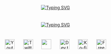 <p align="center"> 
 <a href="https://git.io/typing-svg"><img src="https://readme-typing-svg.demolab.com?font=Montserrat&weight=500&size=24&duration=5&pause=1000&color=309011DA&center=true&vCenter=true&repeat=false&random=false&width=435&height=25&lines=Will-Mah" alt="Typing SVG" /></a>
</p>
<h1></h1>
<p align="center"> 
 <a href="https://git.io/typing-svg"><img src="https://readme-typing-svg.demolab.com?font=Montserrat&weight=500&pause=1000&color=309011DA&center=true&random=false&width=435&lines=Junior+Python+Developer;Machine+Learning+Enthusiast;Always+Learning+New+Things" alt="Typing SVG" /></a>  
</p>
<h1></h1>
<!-- Social icons section -->
<p align="center">
  <a href="https://www.youtube.com/c/Placeholder"><img width="32px" alt="Youtube" title="Youtube" src="https://i.imgur.com/qiXu7b2.png"/></a>
  &#8287;&#8287;&#8287;&#8287;&#8287;
  <a href="https://twitter.com/Placeholder"><img width="32px" alt="Twitter" title="Twitter" src="https://i.imgur.com/OXZM1L6.png"/></a>
  &#8287;&#8287;&#8287;&#8287;&#8287;
  <a href="https://discord.gg/Placeholder" alt="Discord" title="Dev Pro Tips Discord Server"><img width="32px" src="https://i.imgur.com/OViZO8J.png"/></a>
  &#8287;&#8287;&#8287;&#8287;&#8287;
  <a href="https://dev.to/Placeholder"><img width="32px" alt="Dev.to" title="DenverCoder1 Dev.to" src="https://i.imgur.com/mVm29vK.png"></a>
  &#8287;&#8287;&#8287;&#8287;&#8287;
  <a href="https://ko-fi.com/Placeholder"><img width="32px" alt="Ko-fi" title="Buy me a coffee" src="https://i.imgur.com/PpLeD3K.png"/></a>
  &#8287;&#8287;&#8287;&#8287;&#8287;
  <a href="http://Placeholder/promos/"><img width="32px" alt="Free Stuff" title="Free gifts for you" src="https://i.imgur.com/0uVwkoZ.png"/></a>
</p>
